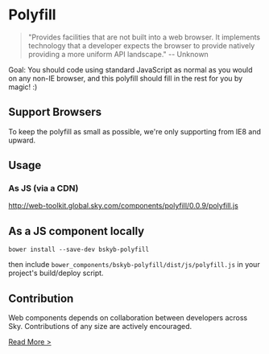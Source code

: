 # Polyfill

> "Provides facilities that are not built into a web browser. It implements technology that a developer expects the browser to provide natively providing a more uniform API landscape." -- Unknown

Goal: You should code using standard JavaScript as normal as you would on any non-IE browser, and this polyfill should fill in the rest for you by magic! :)

## Support Browsers

To keep the polyfill as small as possible, we're only supporting from IE8 and upward.

## Usage

### As JS (via a CDN)

http://web-toolkit.global.sky.com/components/polyfill/0.0.9/polyfill.js

## As a JS component locally

`bower install --save-dev bskyb-polyfill`

then include `bower_components/bskyb-polyfill/dist/js/polyfill.js` in your project's build/deploy script.

## Contribution

Web components depends on collaboration between developers across Sky. Contributions of any size are actively encouraged.

[Read More >](CONTRIBUTING.md)
